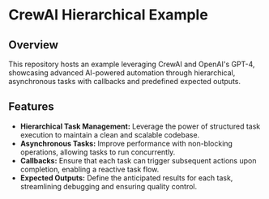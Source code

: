 # CrewAI Hierarchical Example

## Overview
This repository hosts an example leveraging CrewAI and OpenAI's GPT-4, showcasing advanced AI-powered automation through hierarchical, asynchronous tasks with callbacks and predefined expected outputs.

## Features
- **Hierarchical Task Management:** Leverage the power of structured task execution to maintain a clean and scalable codebase.
- **Asynchronous Tasks:** Improve performance with non-blocking operations, allowing tasks to run concurrently.
- **Callbacks:** Ensure that each task can trigger subsequent actions upon completion, enabling a reactive task flow.
- **Expected Outputs:** Define the anticipated results for each task, streamlining debugging and ensuring quality control.
